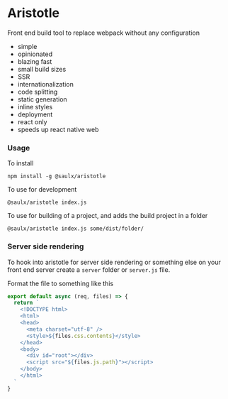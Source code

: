# Aristotle

Front end build tool to replace webpack without any configuration

- simple
- opinionated
- blazing fast
- small build sizes
- SSR
- internationalization
- code splitting
- static generation
- inline styles
- deployment
- react only
- speeds up react native web

### Usage

To install

`npm install -g @saulx/aristotle`

To use for development

`@saulx/aristotle index.js`

To use for building of a project, and adds the build project in a folder

`@saulx/aristotle index.js some/dist/folder/`

### Server side rendering

To hook into aristotle for server side rendering or something else on your front end server create a `server` folder or `server.js` file.

Format the file to something like this

```js
export default async (req, files) => {
  return `
    <!DOCTYPE html>
    <html>
    <head>
      <meta charset="utf-8" /> 
      <style>${files.css.contents}</style>
    </head>
    <body>
      <div id="root"></div>
      <script src="${files.js.path}"></script>
    </body>
    </html>
  `
}
```
